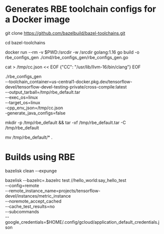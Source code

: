 # Generates RBE toolchain configs for a Docker image
git clone https://github.com/bazelbuild/bazel-toolchains.git

cd bazel-toolchains

docker run --rm -v $PWD:/srcdir -w /srcdir golang:1.16 go build -o rbe_configs_gen ./cmd/rbe_configs_gen/rbe_configs_gen.go


cat > /tmp/cc.json << EOF
{"CC": "/usr/lib/llvm-16/bin/clang"}
EOF

./rbe_configs_gen \
  --toolchain_container=us-central1-docker.pkg.dev/tensorflow-devel/tensorflow-devel-testing-private/cross-compile:latest \
  --output_tarball=/tmp/rbe_default.tar \
  --exec_os=linux \
  --target_os=linux \
  -cpp_env_json=/tmp/cc.json \
  -generate_java_configs=false

mkdir -p /tmp/rbe_default && tar -xf /tmp/rbe_default.tar -C /tmp/rbe_default

mv /tmp/rbe_default/* .

# Builds using RBE
bazelisk clean --expunge

bazelisk --bazelrc=.bazelrc test //hello_world:say_hello_test \
  --config=remote \
  --remote_instance_name=projects/tensorflow-devel/instances/metric_instance \
  --noremote_accept_cached \
  --cache_test_results=no \
  --subcommands \
  --google_credentials=$HOME/.config/gcloud/application_default_credentials.json

